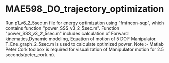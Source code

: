 # MAE598_DO_trajectory_optimization
Run p1_v6_2_5sec.m file for energy optimization using "fmincon-sqp", which contains function "power_SSS_v3_2_5sec.m".
Function "power_SSS_v3_2_5sec.m" includes calculation of Forward kinematics,Dynamic modeling, Equation of motion of 5 DOF Manipulator.
T_Ene_graph_2_5sec.m is used to calculate optimized power.
Note :- Matlab Peter Cork toolbox is required for visualization of Manipulator motion for 2.5 seconds(peter_cork.m).
